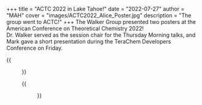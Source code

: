 +++
title = "ACTC 2022 in Lake Tahoe!"
date = "2022-07-27"
author = "MAH"
cover = "images/ACTC2022_Alice_Poster.jpg"
description = "The group went to ACTC!"
+++
The Walker Group presented two posters at the American Conference on Theoretical Chemistry 2022!  
Dr. Walker served as the session chair for the Thursday Morning talks, and Mark gave a short presentation during the TeraChem Developers Conference on Friday.


{{<figure src="/images/ACTC2022_Alice_Poster.jpg" position="center" style="border-radius: 6px;" >}}
  
{{<figure src="/images/ACTC2022_Mark_Poster.jpg" position="center" style="border-radius: 6px;" >}}
